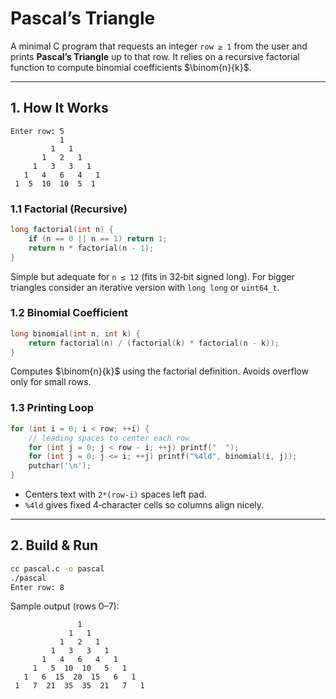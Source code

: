 # Pascal’s Triangle

A minimal C program that requests an integer `row ≥ 1` from the user and prints **Pascal’s Triangle** up to that row. It relies on a recursive factorial function to compute binomial coefficients $\binom{n}{k}$.

---

## 1. How It Works

```
Enter row: 5
           1
         1   1
       1   2   1
     1   3   3   1
   1   4   6   4   1
 1  5  10  10  5  1
```

### 1.1 Factorial (Recursive)

```c
long factorial(int n) {
    if (n == 0 || n == 1) return 1;
    return n * factorial(n - 1);
}
```

Simple but adequate for `n ≤ 12` (fits in 32‑bit signed long). For bigger triangles consider an iterative version with `long long` or `uint64_t`.

### 1.2 Binomial Coefficient

```c
long binomial(int n, int k) {
    return factorial(n) / (factorial(k) * factorial(n - k));
}
```

Computes $\binom{n}{k}$ using the factorial definition. Avoids overflow only for small rows.

### 1.3 Printing Loop

```c
for (int i = 0; i < row; ++i) {
    // leading spaces to center each row
    for (int j = 0; j < row - i; ++j) printf("  ");
    for (int j = 0; j <= i; ++j) printf("%4ld", binomial(i, j));
    putchar('\n');
}
```

* Centers text with `2*(row-i)` spaces left pad.
* `%4ld` gives fixed 4‑character cells so columns align nicely.

---

## 2. Build & Run

```bash
cc pascal.c -o pascal
./pascal
Enter row: 8
```

Sample output (rows 0–7):

```
               1
             1   1
           1   2   1
         1   3   3   1
       1   4   6   4   1
     1   5  10  10   5   1
   1   6  15  20  15   6   1
 1   7  21  35  35  21   7   1
```